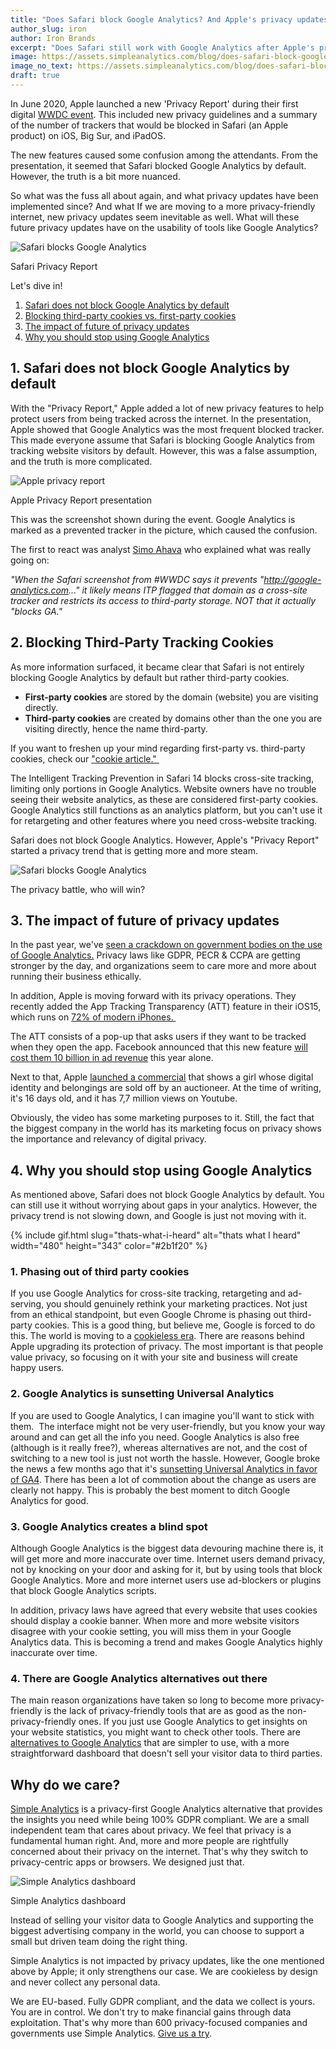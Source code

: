 ```yaml
---
title: "Does Safari block Google Analytics? And Apple's privacy updates"
author_slug: iron
author: Iron Brands
excerpt: "Does Safari still work with Google Analytics after Apple's privacy updates? And what does the future hold."
image: https://assets.simpleanalytics.com/blog/does-safari-block-google-analytics-and-apple-privacy-updates/social-image-text.png
image_no_text: https://assets.simpleanalytics.com/blog/does-safari-block-google-analytics-and-apple-privacy-updates/social-image-no-text.png
draft: true
---
```


In June 2020, Apple launched a new 'Privacy Report' during their first digital [WWDC event](https://insiderpaper.com/apple-wwdc-livestream-online-start-time-watch/). This included new privacy guidelines and a summary of the number of trackers that would be blocked in Safari (an Apple product) on iOS, Big Sur, and iPadOS.

The new features caused some confusion among the attendants. From the presentation, it seemed that Safari blocked Google Analytics by default. However, the truth is a bit more nuanced.

So what was the fuss all about again, and what privacy updates have been implemented since? And what If we are moving to a more privacy-friendly internet, new privacy updates seem inevitable as well. What will these future privacy updates have on the usability of tools like Google Analytics? 

<img src="https://assets.simpleanalytics.com/blog/does-safari-block-google-analytics-and-apple-privacy-updates/safari-stop-tracking-privacy-report.png" alt="Safari blocks Google Analytics" class="border-radius" />
<p class="caption" markdown="1">
  Safari Privacy Report
</p>

Let's dive in!

1.  [Safari does not block Google Analytics by default](#1-safari-does-not-block-google-analytics-by-default)
2.  [Blocking third-party cookies vs. first-party cookies](#2-blocking-third-party-tracking-cookies)
3.  [The impact of future of privacy updates](#3-the-impact-of-future-of-privacy-updates)
4.  [Why you should stop using Google Analytics](#4-why-you-should-stop-using-google-analytics)

## 1. Safari does not block Google Analytics by default 

With the "Privacy Report," Apple added a lot of new privacy features to help protect users from being tracked across the internet. In the presentation, Apple showed that Google Analytics was the most frequent blocked tracker. This made everyone assume that Safari is blocking Google Analytics from tracking website visitors by default. However, this was a false assumption, and the truth is more complicated.

<img src="https://assets.simpleanalytics.com/blog/does-safari-block-google-analytics-and-apple-privacy-updates/does-google-block-safari.png" alt="Apple privacy report" class="border-radius" />
<p class="caption" markdown="1">
  Apple Privacy Report presentation
</p>

This was the screenshot shown during the event. Google Analytics is marked as a prevented tracker in the picture, which caused the confusion.

The first to react was analyst [Simo Ahava](https://twitter.com/SimoAhava) who explained what was really going on:

*"When the Safari screenshot from #WWDC says it prevents "http://google-analytics.com..." it likely means ITP flagged that domain as a cross-site tracker and restricts its access to third-party storage. NOT that it actually "blocks GA."*

## 2. Blocking Third-Party Tracking Cookies

As more information surfaced, it became clear that Safari is not entirely blocking Google Analytics by default but rather third-party cookies.

-   **First-party cookies** are stored by the domain (website) you are visiting directly.
-   **Third-party cookies** are created by domains other than the one you are visiting directly, hence the name third-party.

If you want to freshen up your mind regarding first-party vs. third-party cookies, check our ["cookie article." ](https://blog.simpleanalytics.com/what-are-internet-cookies)

The Intelligent Tracking Prevention in Safari 14 blocks cross-site tracking, limiting only portions in Google Analytics. Website owners have no trouble seeing their website analytics, as these are considered first-party cookies. Google Analytics still functions as an analytics platform, but you can't use it for retargeting and other features where you need cross-website tracking.

Safari does not block Google Analytics. However, Apple's "Privacy Report" started a privacy trend that is getting more and more steam. 

<img src="https://assets.simpleanalytics.com/blog/does-safari-block-google-analytics-and-apple-privacy-updates/social-image-no-text.png" alt="Safari blocks Google Analytics" class="border-radius" />
<p class="caption" markdown="1">
  The privacy battle, who will win?
</p>

## 3. The impact of future of privacy updates

In the past year, we've [seen a crackdown on government bodies on the use of Google Analytics.](https://blog.simpleanalytics.com/france-rules-google-analytics-to-be-in-conflict-with-gdpr-ruling) Privacy laws like GDPR, PECR & CCPA are getting stronger by the day, and organizations seem to care more and more about running their business ethically.

In addition, Apple is moving forward with its privacy operations. They recently added the App Tracking Transparency (ATT) feature in their iOS15, which runs on [72% of modern iPhones. ](https://developer.apple.com/support/app-store/)

The ATT consists of a pop-up that asks users if they want to be tracked when they open the app. Facebook announced that this new feature [will cost them 10 billion in ad revenue](https://www.cnbc.com/2022/02/02/facebook-parent-meta-fb-q4-2021-earnings.html) this year alone.

Next to that, Apple [launched a commercial](https://www.youtube.com/watch?v=NOXK4EVFmJY) that shows a girl whose digital identity and belongings are sold off by an auctioneer. At the time of writing, it's 16 days old, and it has 7,7 million views on Youtube.

Obviously, the video has some marketing purposes to it. Still, the fact that the biggest company in the world has its marketing focus on privacy shows the importance and relevancy of digital privacy.

## 4. Why you should stop using Google Analytics

As mentioned above, Safari does not block Google Analytics by default. You can still use it without worrying about gaps in your analytics. However, the privacy trend is not slowing down, and Google is just not moving with it.

{% include gif.html slug="thats-what-i-heard" alt="thats what I heard" width="480" height="343" color="#2b1f20" %}

### 1. Phasing out of third party cookies

If you use Google Analytics for cross-site tracking, retargeting and ad-serving, you should genuinely rethink your marketing practices. Not just from an ethical standpoint, but even Google Chrome is phasing out third-party cookies. This is a good thing, but believe me, Google is forced to do this. The world is moving to a [cookieless era](https://blog.simpleanalytics.com/website-analytics-without-cookies). There are reasons behind Apple upgrading its protection of privacy. The most important is that people value privacy, so focusing on it with your site and business will create happy users. 

### 2. Google Analytics is sunsetting Universal Analytics

If you are used to Google Analytics, I can imagine you'll want to stick with them.  The interface might not be very user-friendly, but you know your way around and can get all the info you need. Google Analytics is also free (although is it really free?), whereas alternatives are not, and the cost of switching to a new tool is just not worth the hassle. However, Google broke the news a few months ago that it's [sunsetting Universal Analytics in favor of GA4](https://blog.simpleanalytics.com/google-to-sunset-universal-analytics-in-2023). There has been a lot of commotion about the change as users are clearly not happy. This is probably the best moment to ditch Google Analytics for good.

### 3. Google Analytics creates a blind spot

Although Google Analytics is the biggest data devouring machine there is, it will get more and more inaccurate over time. Internet users demand privacy, not by knocking on your door and asking for it, but by using tools that block Google Analytics. More and more internet users use ad-blockers or plugins that block Google Analytics scripts.

In addition, privacy laws have agreed that every website that uses cookies should display a cookie banner. When more and more website visitors disagree with your cookie setting, you will miss them in your Google Analytics data. This is becoming a trend and makes Google Analytics highly inaccurate over time. 

### 4. There are Google Analytics alternatives out there

The main reason organizations have taken so long to become more privacy-friendly is the lack of privacy-friendly tools that are as good as the non-privacy-friendly ones.  If you just use Google Analytics to get insights on your website statistics, you might want to check other tools. There are [alternatives to Google Analytics](https://blog.simpleanalytics.com/why-simple-analytics-is-a-great-alternative-to-google-analytics) that are simpler to use, with a more straightforward dashboard that doesn't sell your visitor data to third parties.

Why do we care? 
----------------

[Simple Analytics](https://simpleanalytics.com/) is a privacy-first Google Analytics alternative that provides the insights you need while being 100% GDPR compliant. We are a small independent team that cares about privacy. We feel that privacy is a fundamental human right. And, more and more people are rightfully concerned about their privacy on the internet. That's why they switch to privacy-centric apps or browsers. We designed just that.

<img src="https://assets.simpleanalytics.com/blog/google-alternatives/simpleanalytics-dashboard-top.png" alt="Simple Analytics dashboard" class="border" />
<p class="caption" markdown="1">
  Simple Analytics dashboard
</p>

Instead of selling your visitor data to Google Analytics and supporting the biggest advertising company in the world, you can choose to support a small but driven team doing the right thing.

Simple Analytics is not impacted by privacy updates, like the one mentioned above by Apple; it only strengthens our case. We are cookieless by design and never collect any personal data.

We are EU-based. Fully GDPR compliant, and the data we collect is yours. You are in control. We don't try to make financial gains through data exploitation. That's why more than 600 privacy-focused companies and governments use Simple Analytics. [Give us a try](https://simpleanalytics.com/welcome).
